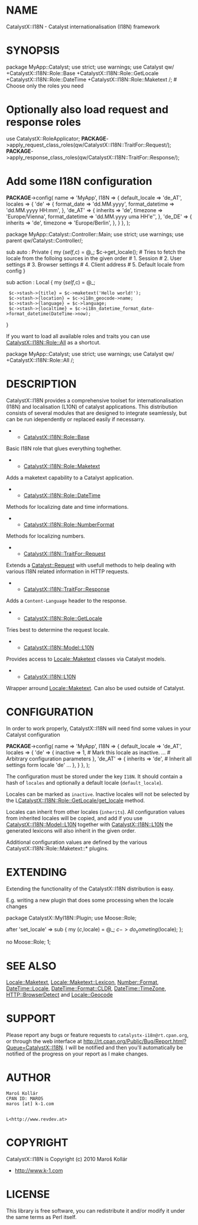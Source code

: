 # NAME

CatalystX::I18N - Catalyst internationalisation (I18N) framework

# SYNOPSIS

 package MyApp::Catalyst;
 use strict;
 use warnings;
 use Catalyst qw/
     +CatalystX::I18N::Role::Base
     +CatalystX::I18N::Role::GetLocale
     +CatalystX::I18N::Role::DateTime
     +CatalystX::I18N::Role::Maketext
 /; # Choose only the roles you need
 

 # Optionally also load request and response roles
 use CatalystX::RoleApplicator;
 __PACKAGE__->apply_request_class_roles(qw/CatalystX::I18N::TraitFor::Request/);
 __PACKAGE__->apply_response_class_roles(qw/CatalystX::I18N::TraitFor::Response/);
 

 # Add some I18N configuration
 __PACKAGE__->config( 
     name    => 'MyApp', 
     I18N    => {
         default_locale     => 'de_AT',
         locales            => {
             'de'               => {
                 format_date        => 'dd.MM.yyyy',
                 format_datetime    => 'dd.MM.yyyy HH:mm',
             },
             'de_AT'            => {
                 inherits           => 'de',
                 timezone           => 'Europe/Vienna',
                 format_datetime    => 'dd.MM.yyyy uma HH\'e\'',
             },
             'de_DE'             => {
                 inherits            => 'de',
                 timezone            => 'Europe/Berlin',
             },
         }
     },
 );
 

 

 package MyApp::Catalyst::Controller::Main;
 use strict;
 use warnings;
 use parent qw/Catalyst::Controller/;
 

 sub auto : Private {
     my ($self,$c) = @_;
     $c->get_locale(); 
     # Tries to fetch the locale from the folloing sources in the given order
     # 1. Session
     # 2. User settings
     # 3. Browser settings
     # 4. Client address
     # 5. Default locale from config
 }
 

 sub action : Local {
     my ($self,$c) = @_;
     

     $c->stash->{title} = $c->maketext('Hello world!');
     $c->stash->{location} = $c->i18n_geocode->name;
     $c->stash->{language} = $c->language;
     $c->stash->{localtime} = $c->i18n_datetime_format_date->format_datetime(DateTime->now);
 }

If you want to load all available roles and traits you can use 
[CatalystX::I18N::Role::All](http://search.cpan.org/perldoc?CatalystX::I18N::Role::All) as a shortcut.

 package MyApp::Catalyst;
 use strict;
 use warnings;
 use Catalyst qw/
     +CatalystX::I18N::Role::All
 /;

# DESCRIPTION

CatalystX::I18N provides a comprehensive toolset for internationalisation 
(I18N) and localisation (L10N) of catalyst applications. This distribution 
consists of several modules that are designed to integrate seamlessly, but
can be run idependently or replaced easily if necessarry.

- * [CatalystX::I18N::Role::Base](http://search.cpan.org/perldoc?CatalystX::I18N::Role::Base) 

Basic I18N role that glues everything toghether.

- * [CatalystX::I18N::Role::Maketext](http://search.cpan.org/perldoc?CatalystX::I18N::Role::Maketext) 

Adds a maketext capability to a Catalyst application.

- * [CatalystX::I18N::Role::DateTime](http://search.cpan.org/perldoc?CatalystX::I18N::Role::DateTime)

Methods for localizing date and time informations.

- * [CatalystX::I18N::Role::NumberFormat](http://search.cpan.org/perldoc?CatalystX::I18N::Role::NumberFormat)

Methods for localizing numbers.

- * [CatalystX::I18N::TraitFor::Request](http://search.cpan.org/perldoc?CatalystX::I18N::TraitFor::Request)

Extends a [Catalyst::Request](http://search.cpan.org/perldoc?Catalyst::Request) with usefull methods to help dealing with
various I18N related information in HTTP requests.

- * [CatalystX::I18N::TraitFor::Response](http://search.cpan.org/perldoc?CatalystX::I18N::TraitFor::Response)

Adds a `Content-Language` header to the response.

- * [CatalystX::I18N::Role::GetLocale](http://search.cpan.org/perldoc?CatalystX::I18N::Role::GetLocale) 

Tries best to determine the request locale.

- * [CatalystX::I18N::Model::L10N](http://search.cpan.org/perldoc?CatalystX::I18N::Model::L10N)

Provides access to [Locale::Maketext](http://search.cpan.org/perldoc?Locale::Maketext) classes via Catalyst models.

- * [CatalystX::I18N::L10N](http://search.cpan.org/perldoc?CatalystX::I18N::L10N)

Wrapper arround [Locale::Maketext](http://search.cpan.org/perldoc?Locale::Maketext). Can also be used outside of Catalyst.

# CONFIGURATION

In order to work properly, CatalystX::I18N will need find some values in your
Catalyst configuration

 __PACKAGE__->config( 
     name    => 'MyApp', 
     I18N    => {
         default_locale     => 'de_AT',
         locales            => {
             'de'               => {
                 inactive           => 1,
                 # Mark this locale as inactive. 
                 ...
                 # Arbitrary configuration parameters
             },
             'de_AT'            => {
                 inherits           => 'de',
                 # Inherit all settings form locale 'de'
                 ...
             },
         }
     },
 );

The configuration must be stored under the key `I18N`. It should contain
a hash of `locales` and optionally a default locale (`default_locale`).

Locales can be marked as `inactive`. Inactive locales will not be selected
by the L<CatalystX::I18N::Role::GetLocale/get_locale> method.

Locales can inherit from other locales (`inherits`). All configuration values
from inherited locales will be copied, and add if you use 
[CatalystX::I18N::Model::L10N](http://search.cpan.org/perldoc?CatalystX::I18N::Model::L10N) together with [CatalystX::I18N::L10N](http://search.cpan.org/perldoc?CatalystX::I18N::L10N) the
generated lexicons will also inherit in the given order.

Additional configuration values are defined by the various 
CatalystX::I18N::Role::Maketext::* plugins.

# EXTENDING

Extending the functionality of the CatalystX::I18N distribution is easy.

E.g. writing a new plugin that does some processing when the locale changes

 package CatalystX::MyI18N::Plugin;
 use Moose::Role;
 

 after 'set_locale' => sub {
     my ($c,$locale) = @_;
     $c->do_someting($locale);
 };
 

 no Moose::Role;
 1;

# SEE ALSO

[Locale::Maketext](http://search.cpan.org/perldoc?Locale::Maketext), <Locale::Maketext::Lexicon>,
[Number::Format](http://search.cpan.org/perldoc?Number::Format), [DateTime::Locale](http://search.cpan.org/perldoc?DateTime::Locale), [DateTime::Format::CLDR](http://search.cpan.org/perldoc?DateTime::Format::CLDR), 
[DateTime::TimeZone](http://search.cpan.org/perldoc?DateTime::TimeZone), [HTTP::BrowserDetect](http://search.cpan.org/perldoc?HTTP::BrowserDetect) and [Locale::Geocode](http://search.cpan.org/perldoc?Locale::Geocode)

# SUPPORT

Please report any bugs or feature requests to 
`catalystx-i18n@rt.cpan.org`, or through the web interface at
<http://rt.cpan.org/Public/Bug/Report.html?Queue=CatalystX::I18N>.
I will be notified and then you'll automatically be notified of the progress 
on your report as I make changes.

# AUTHOR

    Maroš Kollár
    CPAN ID: MAROS
    maros [at] k-1.com
    

    L<http://www.revdev.at>

# COPYRIGHT

CatalystX::I18N is Copyright (c) 2010 Maroš Kollár 
- <http://www.k-1.com>

# LICENSE

This library is free software, you can redistribute it and/or modify
it under the same terms as Perl itself.